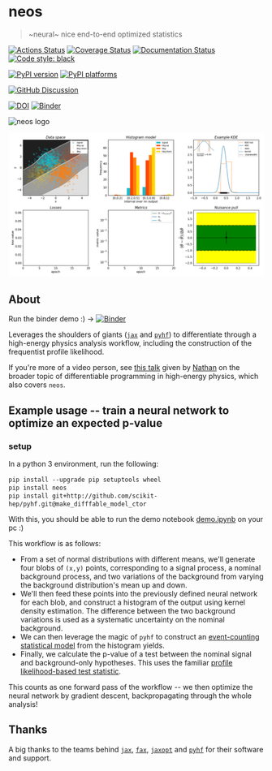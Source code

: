 # neos
> ~neural~ nice end-to-end optimized statistics

[![Actions Status][actions-badge]][actions-link]
[![Coverage Status](https://codecov.io/gh/gradhep/neos/branch/main/graph/badge.svg?token=NHT2SRRJLV)](https://codecov.io/gh/gradhep/neos)
[![Documentation Status][rtd-badge]][rtd-link]
[![Code style: black][black-badge]][black-link]

[![PyPI version][pypi-version]][pypi-link]
[![PyPI platforms][pypi-platforms]][pypi-link]

[![GitHub Discussion][github-discussions-badge]][github-discussions-link]





[actions-badge]:            https://github.com/gradhep/neos/workflows/CI/badge.svg
[actions-link]:             https://github.com/gradhep/neos/actions
[black-badge]:              https://img.shields.io/badge/code%20style-black-000000.svg
[black-link]:               https://github.com/psf/black
[conda-badge]:              https://img.shields.io/conda/vn/conda-forge/neos
[conda-link]:               https://github.com/conda-forge/neos-feedstock
[codecov-badge]:            https://app.codecov.io/gh/gradhep/neos/branch/main/graph/badge.svg
[codecov-link]:             https://app.codecov.io/gh/gradhep/neos
[github-discussions-badge]: https://img.shields.io/static/v1?label=Discussions&message=Ask&color=blue&logo=github
[github-discussions-link]:  https://github.com/gradhep/neos/discussions
[gitter-badge]:             https://badges.gitter.im/https://github.com/gradhep/neos/community.svg
[gitter-link]:              https://gitter.im/https://github.com/gradhep/neos/community?utm_source=badge&utm_medium=badge&utm_campaign=pr-badge
[pypi-link]:                https://pypi.org/project/neos/
[pypi-platforms]:           https://img.shields.io/pypi/pyversions/neos
[pypi-version]:             https://badge.fury.io/py/neos.svg
[rtd-badge]:                https://readthedocs.org/projects/neos/badge/?version=latest
[rtd-link]:                 https://neos.readthedocs.io/en/latest/?badge=latest
[sk-badge]:                 https://scikit-hep.org/assets/images/Scikit--HEP-Project-blue.svg

[![DOI](https://zenodo.org/badge/235776682.svg)](https://zenodo.org/badge/latestdoi/235776682)
[![Binder](https://mybinder.org/badge_logo.svg)](https://mybinder.org/v2/gh/gradhep/neos/main?filepath=demo.ipynb)

<img src="nbs/assets/neos_logo.png" alt="neos logo" width="250">

![](animation.gif)

## About

Run the binder demo :) -> [![Binder](https://mybinder.org/badge_logo.svg)](https://mybinder.org/v2/gh/gradhep/neos/main?filepath=demo.ipynb)

Leverages the shoulders of giants ([`jax`](https://github.com/google/jax/) and [`pyhf`](https://github.com/scikit-hep/pyhf)) to differentiate through a high-energy physics analysis workflow, including the construction of the frequentist profile likelihood.

If you're more of a video person, see [this talk](https://www.youtube.com/watch?v=3P4ZDkbleKs) given by [Nathan](https://github.com/phinate) on the broader topic of differentiable programming in high-energy physics, which also covers `neos`.

## Example usage -- train a neural network to optimize an expected p-value

### setup
In a python 3 environment, run the following:
```
pip install --upgrade pip setuptools wheel
pip install neos
pip install git+http://github.com/scikit-hep/pyhf.git@make_difffable_model_ctor
```

With this, you should be able to run the demo notebook [demo.ipynb](demo.ipynb) on your pc :)

This workflow is as follows:
- From a set of normal distributions with different means, we'll generate four blobs of `(x,y)` points, corresponding to a signal process, a nominal background process, and two variations of the background from varying the background distribution's mean up and down.
- We'll then feed these points into the previously defined neural network for each blob, and construct a histogram of the output using kernel density estimation. The difference between the two background variations is used as a systematic uncertainty on the nominal background.
- We can then leverage the magic of `pyhf` to construct an [event-counting statistical model](https://scikit-hep.org/pyhf/intro.html#histfactory) from the histogram yields.
- Finally, we calculate the p-value of a test between the nominal signal and background-only hypotheses. This uses the familiar [profile likelihood-based test statistic](https://arxiv.org/abs/1007.1727).

This counts as one forward pass of the workflow -- we then optimize the neural network by gradient descent, backpropagating through the whole analysis!



## Thanks

A big thanks to the teams behind [`jax`](https://github.com/google/jax/), [`fax`](https://github.com/gehring/fax), [`jaxopt`](http://github.com/google/jaxopt) and [`pyhf`](https://github.com/scikit-hep/pyhf) for their software and support.
